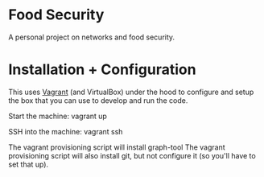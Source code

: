 # Food Security
A personal project on networks and food security. 

# Installation + Configuration

This uses [Vagrant](https://www.vagrantup.com/) (and VirtualBox) under the hood
to configure and setup the box that you can use to develop and run the code. 

Start the machine:
vagrant up

SSH into the machine:
vagrant ssh

The vagrant provisioning script will install graph-tool
The vagrant provisioning script will also install git, but not configure it (so you'll have to set that up). 
